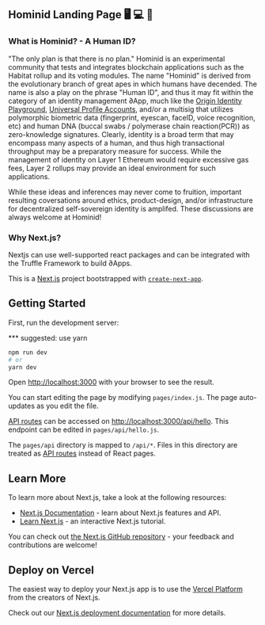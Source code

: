 ## Hominid Landing Page 🖥 💻 📱

### What is Hominid? - A Human ID? 
"The only plan is that there is no plan." Hominid is an experimental community that tests and integrates blockchain applications such as the Habitat rollup and its voting modules. The name "Hominid" is derived from the evolutionary branch of great apes in which humans have decended. The name is also a play on the phrase "Human ID", and thus it may fit within the category of an identity management ∂App, much like the [Origin Identity Playground](https://github.com/OriginProtocol/origin-playground), [Universal Profile Accounts](http://universalprofile.cloud/), and/or a multisig that utilizes polymorphic biometric data (fingerprint, eyescan, faceID, voice recognition, etc) and human DNA (buccal swabs / polymerase chain reaction(PCR)) as zero-knowledge signatures. Clearly, identity is a broad term that may encompass many aspects of a human, and thus high transactional throughput may be a preparatory measure for success. While the management of identity on Layer 1 Ethereum would require excessive gas fees, Layer 2 rollups may provide an ideal environment for such applications. 

While these ideas and inferences may never come to fruition, important resulting coversations around ethics, product-design, and/or infrastructure for decentralized self-sovereign identity is amplifed. These discussions are always welcome at Hominid!

### Why Next.js?
Nextjs can use well-supported react packages and can be integrated with the Truffle Framework to build ∂Apps. 

This is a [Next.js](https://nextjs.org/) project bootstrapped with [`create-next-app`](https://github.com/vercel/next.js/tree/canary/packages/create-next-app).

## Getting Started

First, run the development server:

*** suggested: use yarn
```bash
npm run dev
# or
yarn dev
```

Open [http://localhost:3000](http://localhost:3000) with your browser to see the result.

You can start editing the page by modifying `pages/index.js`. The page auto-updates as you edit the file.

[API routes](https://nextjs.org/docs/api-routes/introduction) can be accessed on [http://localhost:3000/api/hello](http://localhost:3000/api/hello). This endpoint can be edited in `pages/api/hello.js`.

The `pages/api` directory is mapped to `/api/*`. Files in this directory are treated as [API routes](https://nextjs.org/docs/api-routes/introduction) instead of React pages.

## Learn More

To learn more about Next.js, take a look at the following resources:

- [Next.js Documentation](https://nextjs.org/docs) - learn about Next.js features and API.
- [Learn Next.js](https://nextjs.org/learn) - an interactive Next.js tutorial.

You can check out [the Next.js GitHub repository](https://github.com/vercel/next.js/) - your feedback and contributions are welcome!

## Deploy on Vercel

The easiest way to deploy your Next.js app is to use the [Vercel Platform](https://vercel.com/new?utm_medium=default-template&filter=next.js&utm_source=create-next-app&utm_campaign=create-next-app-readme) from the creators of Next.js.

Check out our [Next.js deployment documentation](https://nextjs.org/docs/deployment) for more details.
